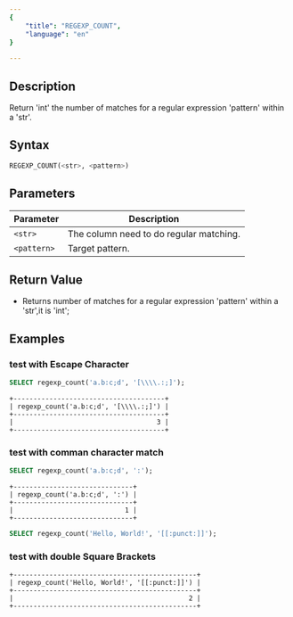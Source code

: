 ```yaml
---
{
    "title": "REGEXP_COUNT",
    "language": "en"
}

---
```


<!-- 
Licensed to the Apache Software Foundation (ASF) under one
or more contributor license agreements.  See the NOTICE file
distributed with this work for additional information
regarding copyright ownership.  The ASF licenses this file
to you under the Apache License, Version 2.0 (the
"License"); you may not use this file except in compliance
with the License.  You may obtain a copy of the License at
  http://www.apache.org/licenses/LICENSE-2.0
Unless required by applicable law or agreed to in writing,
software distributed under the License is distributed on an
"AS IS" BASIS, WITHOUT WARRANTIES OR CONDITIONS OF ANY
KIND, either express or implied.  See the License for the
specific language governing permissions and limitations
under the License.
-->

## Description

Return 'int' the number of matches for a regular expression 'pattern' within a 'str'.



## Syntax

```sql
REGEXP_COUNT(<str>, <pattern>)
```

## Parameters

| Parameter | Description |
| -- | -- |
| `<str>` | The column need to do regular matching.|
| `<pattern>` | Target pattern.|
## Return Value

- Returns number of matches for a regular expression 'pattern' within a 'str',it is 'int';

## Examples

### test with  Escape Character 

```sql
SELECT regexp_count('a.b:c;d', '[\\\\.:;]');
```

```text
+--------------------------------------+
| regexp_count('a.b:c;d', '[\\\\.:;]') |
+--------------------------------------+
|                                    3 |
+--------------------------------------+
```

### test with comman character match

```sql
SELECT regexp_count('a.b:c;d', ':');
```

```text
+------------------------------+
| regexp_count('a.b:c;d', ':') |
+------------------------------+
|                            1 |
+------------------------------+
```
```sql
SELECT regexp_count('Hello, World!', '[[:punct:]]');
```

### test with double Square Brackets

```text
+----------------------------------------------+
| regexp_count('Hello, World!', '[[:punct:]]') |
+----------------------------------------------+
|                                            2 |
+----------------------------------------------+
```
